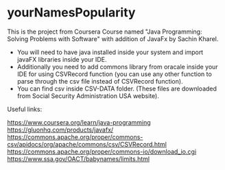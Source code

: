 # yourNamesPopularity

This is the project from Coursera Course named "Java Programming: Solving Problems with Software" with addition of JavaFx by Sachin Kharel.
- You will need to have java installed inside your system and import javaFX libraries inside your IDE.
- Additionally you need to add commons library from oracale inside your IDE for using CSVRecord function (you can use any other function to parse through the csv file instead of CSVRecord function).
- You can find csv inside CSV-DATA folder. (These files are downloaded from Social Security Administration USA website).

Useful links:

https://www.coursera.org/learn/java-programming
https://gluonhq.com/products/javafx/
https://commons.apache.org/proper/commons-csv/apidocs/org/apache/commons/csv/CSVRecord.html
https://commons.apache.org/proper/commons-io/download_io.cgi
https://www.ssa.gov/OACT/babynames/limits.html
